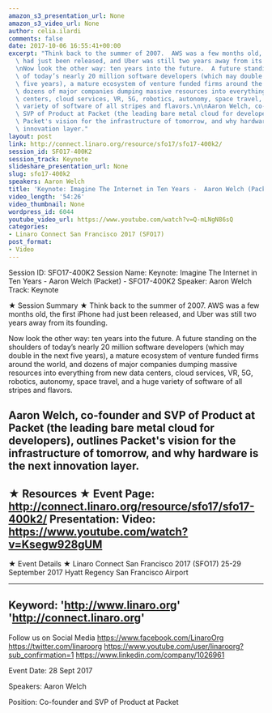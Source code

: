 ```yaml
---
amazon_s3_presentation_url: None
amazon_s3_video_url: None
author: celia.ilardi
comments: false
date: 2017-10-06 16:55:41+00:00
excerpt: "Think back to the summer of 2007.  AWS was a few months old, the first iPhone\
  \ had just been released, and Uber was still two years away from its founding. \n\
  \nNow look the other way: ten years into the future.  A future standing on the shoulders\
  \ of today’s nearly 20 million software developers (which may double in the next\
  \ five years), a mature ecosystem of venture funded firms around the world, and\
  \ dozens of major companies dumping massive resources into everything from new data\
  \ centers, cloud services, VR, 5G, robotics, autonomy, space travel, and a huge\
  \ variety of software of all stripes and flavors.\n\nAaron Welch, co-founder and\
  \ SVP of Product at Packet (the leading bare metal cloud for developers), outlines\
  \ Packet's vision for the infrastructure of tomorrow, and why hardware is the next\
  \ innovation layer."
layout: post
link: http://connect.linaro.org/resource/sfo17/sfo17-400k2/
session_id: SFO17-400K2
session_track: Keynote
slideshare_presentation_url: None
slug: sfo17-400k2
speakers: Aaron Welch
title: 'Keynote: Imagine The Internet in Ten Years -  Aaron Welch (Packet)  - SFO17-400K2'
video_length: '54:26'
video_thumbnail: None
wordpress_id: 6044
youtube_video_url: https://www.youtube.com/watch?v=Q-mLNgN86sQ
categories:
- Linaro Connect San Francisco 2017 (SFO17)
post_format:
- Video
---
```


Session ID: SFO17-400K2
Session Name: Keynote: Imagine The Internet in Ten Years - Aaron Welch (Packet) - SFO17-400K2
Speaker: Aaron Welch
Track: Keynote

★ Session Summary ★
Think back to the summer of 2007. AWS was a few months old, the first iPhone had just been released, and Uber was still two years away from its founding.

Now look the other way: ten years into the future. A future standing on the shoulders of today’s nearly 20 million software developers (which may double in the next five years), a mature ecosystem of venture funded firms around the world, and dozens of major companies dumping massive resources into everything from new data centers, cloud services, VR, 5G, robotics, autonomy, space travel, and a huge variety of software of all stripes and flavors.

Aaron Welch, co-founder and SVP of Product at Packet (the leading bare metal cloud for developers), outlines Packet's vision for the infrastructure of tomorrow, and why hardware is the next innovation layer.
---------------------------------------------------
★ Resources ★
Event Page: http://connect.linaro.org/resource/sfo17/sfo17-400k2/
Presentation:
Video: https://www.youtube.com/watch?v=Ksegw928gUM
---------------------------------------------------

★ Event Details ★
Linaro Connect San Francisco 2017 (SFO17)
25-29 September 2017
Hyatt Regency San Francisco Airport

---------------------------------------------------
Keyword:
'http://www.linaro.org'
'http://connect.linaro.org'
---------------------------------------------------
Follow us on Social Media
https://www.facebook.com/LinaroOrg
https://twitter.com/linaroorg
https://www.youtube.com/user/linaroorg?sub_confirmation=1
https://www.linkedin.com/company/1026961

Event Date: 28 Sept 2017

Speakers: Aaron Welch

Position: Co-founder and SVP of Product at Packet
